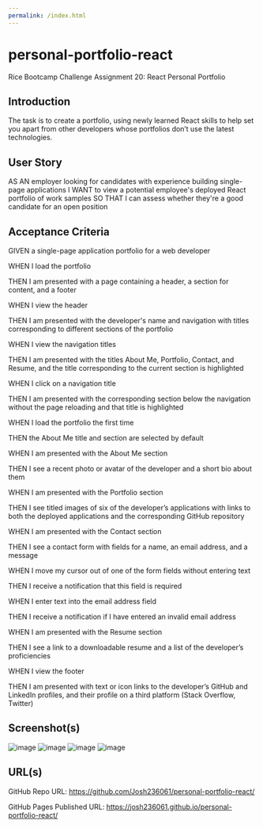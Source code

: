 ```yaml
---
permalink: /index.html
---
```


# personal-portfolio-react
Rice Bootcamp Challenge Assignment 20: React Personal Portfolio

## Introduction
The task is to create a portfolio, using newly learned React skills to help set you apart from 
other developers whose portfolios don’t use the latest technologies.

## User Story 
AS AN employer looking for candidates with experience building single-page applications
I WANT to view a potential employee's deployed React portfolio of work samples
SO THAT I can assess whether they're a good candidate for an open position

## Acceptance Criteria
GIVEN a single-page application portfolio for a web developer

WHEN I load the portfolio

THEN I am presented with a page containing a header, a section for content, and a footer

WHEN I view the header

THEN I am presented with the developer's name and navigation with titles corresponding to 
different sections of the portfolio

WHEN I view the navigation titles

THEN I am presented with the titles About Me, Portfolio, Contact, and Resume, and the title 
corresponding to the current section is highlighted

WHEN I click on a navigation title

THEN I am presented with the corresponding section below the navigation without the page 
reloading and that title is highlighted

WHEN I load the portfolio the first time

THEN the About Me title and section are selected by default

WHEN I am presented with the About Me section

THEN I see a recent photo or avatar of the developer and a short bio about them

WHEN I am presented with the Portfolio section

THEN I see titled images of six of the developer’s applications with links to both the deployed 
applications and the corresponding GitHub repository

WHEN I am presented with the Contact section

THEN I see a contact form with fields for a name, an email address, and a message

WHEN I move my cursor out of one of the form fields without entering text

THEN I receive a notification that this field is required

WHEN I enter text into the email address field

THEN I receive a notification if I have entered an invalid email address

WHEN I am presented with the Resume section

THEN I see a link to a downloadable resume and a list of the developer’s proficiencies

WHEN I view the footer

THEN I am presented with text or icon links to the developer’s GitHub and LinkedIn profiles, and 
their profile on a third platform (Stack Overflow, Twitter) 

## Screenshot(s)

![image](https://user-images.githubusercontent.com/71394743/210597280-ceb135e1-8033-42ec-87da-5ef32eafb61d.png)
![image](https://user-images.githubusercontent.com/71394743/210597359-905dd355-a2d6-46a4-a679-f5180684c33d.png)
![image](https://user-images.githubusercontent.com/71394743/210597401-5b225f82-8abe-42ed-8f45-64ee1add3165.png)
![image](https://user-images.githubusercontent.com/71394743/210599376-5795ea54-ae31-48de-ba79-ae81fd3fbb4a.png)


## URL(s)

GitHub Repo URL: https://github.com/Josh236061/personal-portfolio-react/

GitHub Pages Published URL: https://josh236061.github.io/personal-portfolio-react/
